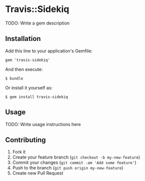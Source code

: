 # Travis::Sidekiq

TODO: Write a gem description

## Installation

Add this line to your application's Gemfile:

    gem 'travis-sidekiq'

And then execute:

    $ bundle

Or install it yourself as:

    $ gem install travis-sidekiq

## Usage

TODO: Write usage instructions here

## Contributing

1. Fork it
2. Create your feature branch (`git checkout -b my-new-feature`)
3. Commit your changes (`git commit -am 'Add some feature'`)
4. Push to the branch (`git push origin my-new-feature`)
5. Create new Pull Request
